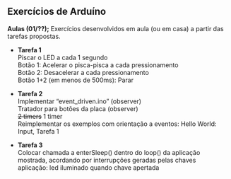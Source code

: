 ## Exercícios de Arduíno
**Aulas (01/??);** Exercícios desenvolvidos em aula (ou em casa) a partir das tarefas propostas.

 - **Tarefa 1**<br>
Piscar o LED a cada 1 segundo<br>
Botão 1: Acelerar o pisca-pisca a cada pressionamento <br>
Botão 2: Desacelerar a cada pressionamento <br>
Botão 1+2 (em menos de 500ms): Parar<br>

 - **Tarefa 2**<br>
Implementar “event_driven.ino” (observer)<br>
Tratador para botões da placa (observer)<br>
~~2 timers~~ 1 timer<br>
Reimplementar os exemplos com orientação a eventos:  Hello World: Input, Tarefa 1<br>

 - **Tarefa 3**<br>
Colocar chamada a enterSleep() dentro do loop() da aplicação mostrada, acordando por interrupções geradas pelas chaves<br> aplicação: led iluminado quando chave apertada 
